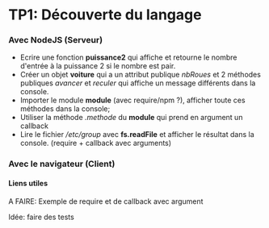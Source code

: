 # TP1: Découverte du langage

### Avec NodeJS (Serveur)
- Ecrire une fonction **puissance2** qui affiche et retourne le nombre d'entrée à la puissance 2 si le nombre est pair.
- Créer un objet **voiture** qui a un attribut publique *nbRoues* et 2 méthodes publiques *avancer* et *reculer* qui affiche un message différents dans la console.
- Importer le module **module** (avec require/npm ?), afficher toute ces méthodes dans la console;
- Utiliser la méthode *.methode* du **module** qui prend en argument un callback
- Lire le fichier */etc/group*  avec **fs.readFile** et afficher le résultat dans la console. (require + callback avec arguments)

### Avec le navigateur (Client)

#### Liens utiles

A FAIRE:
Exemple de require et de callback avec argument


Idée: faire des tests
